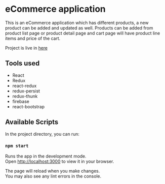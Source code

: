 # eCommerce application

This is an eCommerce application which has different products, a new product can be added and updated as well.
Products can be added from product list page or product detail page and cart page will have product line items and price of the cart.

Project is live in [here](https://dainty-druid-94253c.netlify.app/)

## Tools used
- React
- Redux
- react-redux
- redux-persist
- redux-thunk
- firebase
- react-bootstrap

## Available Scripts

In the project directory, you can run:

### `npm start`

Runs the app in the development mode.\
Open [http://localhost:3000](http://localhost:3000) to view it in your browser.

The page will reload when you make changes.\
You may also see any lint errors in the console.
